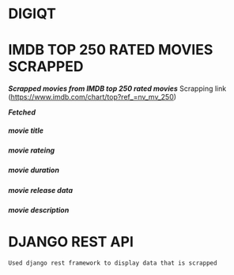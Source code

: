 # DIGIQT

# IMDB TOP 250 RATED MOVIES SCRAPPED
***Scrapped movies from IMDB top 250 rated movies***
Scrapping link (https://www.imdb.com/chart/top?ref_=nv_mv_250)

***Fetched*** 
##### movie title
##### movie rateing
##### movie duration
##### movie release data
##### movie description
  
# DJANGO REST API
    Used django rest framework to display data that is scrapped


